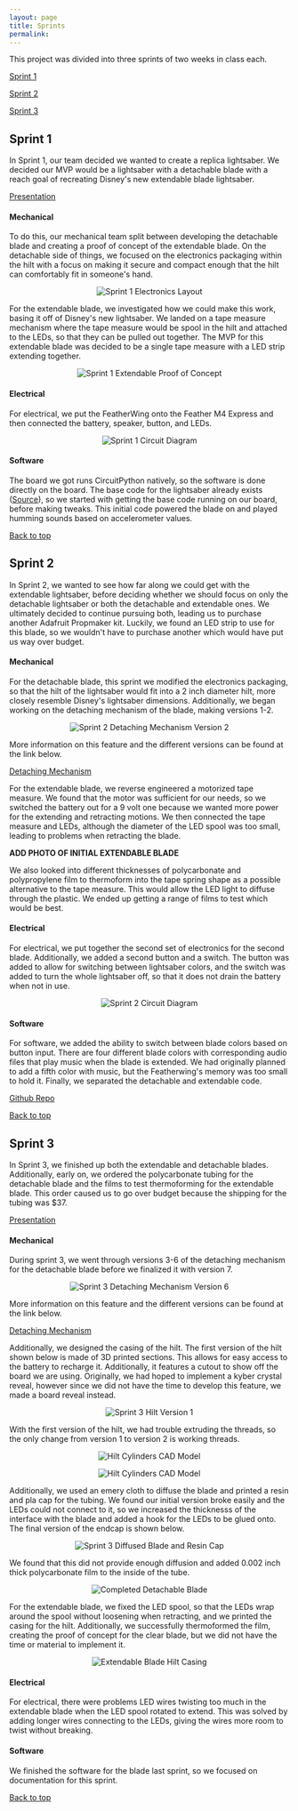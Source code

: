 ```yaml
---
layout: page
title: Sprints
permalink: 
---
```


<a name="top"></a>

This project was divided into three sprints of two weeks in class each.

[Sprint 1](#sprint-1)

[Sprint 2](#sprint-2)

[Sprint 3](#sprint-3)

<a name="sprint-1"></a>

## Sprint 1
In Sprint 1, our team decided we wanted to create a replica lightsaber. We decided our MVP would be a lightsaber with a detachable blade with a reach goal of recreating Disney's new extendable blade lightsaber. 

[Presentation](https://docs.google.com/presentation/d/1-5Kee44TzqyZskYLsyKVEHtzWcdqXS3h8iD9GProHQo/edit?usp=sharing)

#### Mechanical
To do this, our mechanical team split between developing the detachable blade and creating a proof of concept of the extendable blade. On the detachable side of things, we focused on the electronics packaging within the hilt with a focus on making it secure and compact enough that the hilt can comfortably fit in someone's hand.

<p align="center">
  <img src="./Photos!/sprint1electronicslayout.jpg" alt="Sprint 1 Electronics Layout">
</p>

For the extendable blade, we investigated how we could make this work, basing it off of Disney's new lightsaber. We landed on a tape measure mechanism where the tape measure would be spool in the hilt and attached to the LEDs, so that they can be pulled out together. The MVP for this extendable blade was decided to be a single tape measure with a LED strip extending together.

<p align="center">
  <img src="./Photos!/sprint1extendable.jpg" alt="Sprint 1 Extendable Proof of Concept">
</p>

#### Electrical
For electrical, we put the FeatherWing onto the Feather M4 Express and then connected the battery, speaker, button, and LEDs. 

<p align="center">
  <img src="./Photos!/sprint1electrical.jpg" alt="Sprint 1 Circuit Diagram">
</p>

#### Software
The board we got runs CircuitPython natively, so the software is done directly on the board. The base code for the lightsaber already exists ([Source](https://learn.adafruit.com/hallowing-lightsaber/program-with-circuitpython)), so we started with getting the base code running on our board, before making tweaks. This initial code powered the blade on and played humming sounds based on accelerometer values.

[Back to top](#top)


<a name="sprint-2"></a>

## Sprint 2
In Sprint 2, we wanted to see how far along we could get with the extendable lightsaber, before deciding whether we should focus on only the detachable lightsaber or both the detachable and extendable ones. We ultimately decided to continue pursuing both, leading us to purchase another Adafruit Propmaker kit. Luckily, we found an LED strip to use for this blade, so we wouldn't have to purchase another which would have put us way over budget.

<a name="sprint-2-mech"></a>

#### Mechanical
For the detachable blade, this sprint we modified the electronics packaging, so that the hilt of the lightsaber would fit into a 2 inch diameter hilt, more closely resemble Disney's lightsaber dimensions. Additionally, we began working on the detaching mechanism of the blade, making versions 1-2. 

<p align="center">
  <img src="./Photos!/sprint2detachablev2.jpg" alt="Sprint 2 Detaching Mechanism Version 2">
</p>

More information on this feature and the different versions can be found at the link below.

[Detaching Mechanism](./detachableMechanism.html)

For the extendable blade, we reverse engineered a motorized tape measure. We found that the motor was sufficient for our needs, so we switched the battery out for a 9 volt one because we wanted more power for the extending and retracting motions. We then connected the tape measure and LEDs, although the diameter of the LED spool was too small, leading to problems when retracting the blade. 

**ADD PHOTO OF INITIAL EXTENDABLE BLADE**

We also looked into different thicknesses of polycarbonate and polypropylene film to thermoform into the tape spring shape as a possible alternative to the tape measure. This would allow the LED light to diffuse through the plastic. We ended up getting a range of films to test which would be best.

#### Electrical
For electrical, we put together the second set of electronics for the second blade. Additionally, we added a second button and a switch. The button was added to allow for switching between lightsaber colors, and the switch was added to turn the whole lightsaber off, so that it does not drain the battery when not in use. 

<p align="center">
  <img src="./Photos!/sprint2electrical.png" alt="Sprint 2 Circuit Diagram">
</p>

#### Software
For software, we added the ability to switch between blade colors based on button input. There are four different blade colors with corresponding audio files that play music when the blade is extended. We had originally planned to add a fifth color with music, but the Featherwing's memory was too small to hold it. Finally, we separated the detachable and extendable code.

[Github Repo](https://github.com/nabihestefan/Lightsaber)

[Back to top](#top)


<a name="sprint-3"></a>

## Sprint 3
In Sprint 3, we finished up both the extendable and detachable blades. Additionally, early on, we ordered the polycarbonate tubing for the detachable blade and the films to test thermoforming for the extendable blade. This order caused us to go over budget because the shipping for the tubing was $37. 

[Presentation](https://docs.google.com/presentation/d/1FsrQfatEuBN9W9HeRLlkH6D4EyJWSfqdYsHG7buiOm8/edit?usp=sharing)

<a name="sprint-3-mech"></a>

#### Mechanical
During sprint 3, we went through versions 3-6 of the detaching mechanism for the detachable blade before we finalized it with version 7. 

<p align="center">
  <img src="./Photos!/sprint3detachablev7.jpg" alt="Sprint 3 Detaching Mechanism Version 6">
</p>

More information on this feature and the different versions can be found at the link below.

[Detaching Mechanism](./detachableMechanism.html)

Additionally, we designed the casing of the hilt. The first version of the hilt shown below is made of 3D printed sections. This allows for easy access to the battery to recharge it. Additionally, it features a cutout to show off the board we are using. Originally, we had hoped to implement a kyber crystal reveal, however since we did not have the time to develop this feature, we made a board reveal instead.

<p align="center">
  <img src="./Photos!/sprint3hiltv1.jpg" alt="Sprint 3 Hilt Version 1">
</p>

With the first version of the hilt, we had trouble extruding the threads, so the only change from version 1 to version 2 is working threads.

 <p align="center">
  <img src="./Photos!/FullCAD2.PNG" alt="Hilt Cylinders CAD Model">
</p>

<p align="center">
  <img src="./Photos!/finalHilt.jpg" alt="Hilt Cylinders CAD Model">
</p>

Additionally, we used an emery cloth to diffuse the blade and printed a resin and pla cap for the tubing. We found our initial version broke easily and the LEDs could not connect to it, so we increased the thicknesss of the interface with the blade and added a hook for the LEDs to be glued onto. The final version of the endcap is shown below. 

<p align="center">
  <img src="./Photos!/sprint3diffusedblade.jpg" alt="Sprint 3 Diffused Blade and Resin Cap">
</p>

We found that this did not provide enough diffusion and added 0.002 inch thick polycarbonate film to the inside of the tube.

<p align="center">
  <img src="./Photos!/finalBlade.jpg" alt="Completed Detachable Blade">
</p>

For the extendable blade, we fixed the LED spool, so that the LEDs wrap around the spool without loosening when retracting, and we printed the casing for the hilt. Additionally, we successfully thermoformed the film, creating the proof of concept for the clear blade, but we did not have the time or material to implement it. 

<p align="center">
  <img src="./Photos!/sprint3extendablecad.png" alt="Extendable Blade Hilt Casing">
</p>

#### Electrical
For electrical, there were problems LED wires twisting too much in the extendable blade when the LED spool rotated to extend. This was solved by adding longer wires connecting to the LEDs, giving the wires more room to twist without breaking. 

#### Software
We finished the software for the blade last sprint, so we focused on documentation for this sprint.

[Back to top](#top)